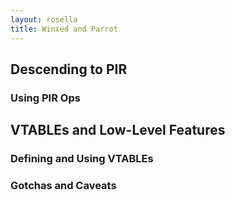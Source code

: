 ```yaml
---
layout: rosella
title: Winxed and Parrot
---
```


## Descending to PIR

### Using PIR Ops

## VTABLEs and Low-Level Features

### Defining and Using VTABLEs

### Gotchas and Caveats
